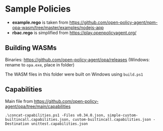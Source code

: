 # Sample Policies

* **example.rego** is taken from https://github.com/open-policy-agent/npm-opa-wasm/tree/master/examples/nodejs-app
* **rbac.rego** is simplified from https://play.openpolicyagent.org/

## Building WASMs

Binaries: https://github.com/open-policy-agent/opa/releases (Windows: rename to `opa.exe`, place in folder)

The WASM files in this folder were built on Windows using `build.ps1`

## Capabilities

Main file from https://github.com/open-policy-agent/opa/tree/main/capabilities

`
.\concat-capabilities.ps1 -Files v0.34.0.json, simple-custom-builtincall.capabilities.json, custom-builtincall.capabilities.json -Destination unittest.capabilities.json
`